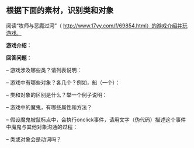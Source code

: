 ## 根据下面的素材，识别类和对象

阅读“牧师与恶魔过河”（
http://www.17yy.com/f/69854.html）的游戏介绍并玩游戏。

**游戏介绍：**

**回答问题：**

– 游戏涉及哪些类？请列表说明：

– 游戏中有哪些对象？各几个？例如，船（一个）： 

– 类和对象的区别是什么？举一个例子说明： 

– 游戏中的魔鬼，有哪些属性和方法？ 

– 假设魔鬼被鼠标点中，会执行onclick事件，请用文字（伪代码）描述这个事件中魔鬼与其他对象沟通的过程： 

– 类或对象会是动词吗？